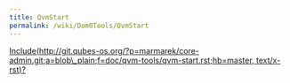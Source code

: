 ```yaml
---
title: QvmStart
permalink: /wiki/Dom0Tools/QvmStart
---
```


[Include(http://git.qubes-os.org/?p=marmarek/core-admin.git;a=blob\_plain;f=doc/qvm-tools/qvm-start.rst;hb=master, text/x-rst)?](/wiki/Dom0Tools/Include(http%3A/git.qubes-os.org?p=marmarek/core-admin.git;a=blob_plain;f=doc/qvm-tools/qvm-start.rst;hb=master,%20text/x-rst))
